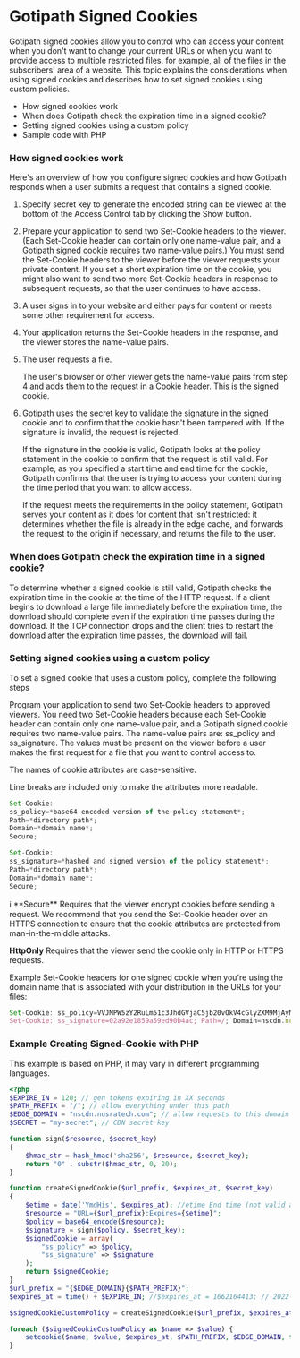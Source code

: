 # Gotipath Signed Cookies

Gotipath signed cookies allow you to control who can access your content when you don't want to change your current URLs or when you want to provide access to multiple restricted files, for example, all of the files in the subscribers' area of a website. This topic explains the considerations when using signed cookies and describes how to set signed cookies using custom policies.

- How signed cookies work
- When does Gotipath check the expiration time in a signed cookie?
- Setting signed cookies using a custom policy
- Sample code with PHP

### How signed cookies work

Here's an overview of how you configure signed cookies and how Gotipath responds when a user submits a request that contains a signed cookie.

1. Specify secret key to generate the encoded string can be viewed at the bottom of the Access Control tab by clicking the Show button.
2. Prepare your application to send two Set-Cookie headers to the viewer. (Each Set-Cookie header can contain only one name-value pair, and a Gotipath signed cookie requires two name-value pairs.) You must send the Set-Cookie headers to the viewer before the viewer requests your private content. If you set a short expiration time on the cookie, you might also want to send two more Set-Cookie headers in response to subsequent requests, so that the user continues to have access.
3. A user signs in to your website and either pays for content or meets some other requirement for access.
4. Your application returns the Set-Cookie headers in the response, and the viewer stores the name-value pairs.
5. The user requests a file.
    
    The user's browser or other viewer gets the name-value pairs from step 4 and adds them to the request in a Cookie header. This is the signed cookie.
    
6. Gotipath uses the secret key to validate the signature in the signed cookie and to confirm that the cookie hasn't been tampered with. If the signature is invalid, the request is rejected.
    
    If the signature in the cookie is valid, Gotipath looks at the policy statement in the cookie to confirm that the request is still valid. For example, as you specified a start time and end time for the cookie, Gotipath confirms that the user is trying to access your content during the time period that you want to allow access.
    
    If the request meets the requirements in the policy statement, Gotipath serves your content as it does for content that isn't restricted: it determines whether the file is already in the edge cache, and forwards the request to the origin if necessary, and returns the file to the user.
    

### When does Gotipath check the expiration time in a signed cookie?

To determine whether a signed cookie is still valid, Gotipath checks the expiration time in the cookie at the time of the HTTP request. If a client begins to download a large file immediately before the expiration time, the download should complete even if the expiration time passes during the download. If the TCP connection drops and the client tries to restart the download after the expiration time passes, the download will fail.

### Setting signed cookies using a custom policy

To set a signed cookie that uses a custom policy, complete the following steps

Program your application to send two Set-Cookie headers to approved viewers. You need two Set-Cookie headers because each Set-Cookie header can contain only one name-value pair, and a Gotipath signed cookie requires two name-value pairs. The name-value pairs are: ss_policy and ss_signature. The values must be present on the viewer before a user makes the first request for a file that you want to control access to.

The names of cookie attributes are case-sensitive. 

Line breaks are included only to make the attributes more readable.

```jsx
Set-Cookie: 
ss_policy=*base64 encoded version of the policy statement*; 
Path=*directory path*;
Domain=*domain name*; 
Secure; 

Set-Cookie: 
ss_signature=*hashed and signed version of the policy statement*; 
Path=*directory path*;
Domain=*domain name*; 
Secure; 
```

<aside>
ℹ️ **Secure**
Requires that the viewer encrypt cookies before sending a request. We recommend that you send the Set-Cookie header over an HTTPS connection to ensure that the cookie attributes are protected from man-in-the-middle attacks.

**HttpOnly**
Requires that the viewer send the cookie only in HTTP or HTTPS requests.

</aside>

Example Set-Cookie headers for one signed cookie when you're using the domain name that is associated with your distribution in the URLs for your files:

```jsx
Set-Cookie: ss_policy=VVJMPW5zY2RuLm51c3JhdGVjaC5jb20vOkV4cGlyZXM9MjAyMjA4MjMxMzE5NTU%3D; Path=/; Domain=nscdn.nusratech.com; Expires=Tue, 23 Aug 2022 13:20:59 GMT; 
Set-Cookie: ss_signature=02a92e1859a59ed90b4ac; Path=/; Domain=nscdn.nusratech.com; Expires=Tue, 23 Aug 2022 13:20:59 GMT;
```

### Example Creating Signed-Cookie with PHP

This example is based on PHP, it may vary in different programming languages.

```php
<?php
$EXPIRE_IN = 120; // gen tokens expiring in XX seconds
$PATH_PREFIX = "/"; // allow everything under this path
$EDGE_DOMAIN = "nscdn.nusratech.com"; // allow requests to this domain only
$SECRET = "my-secret"; // CDN secret key

function sign($resource, $secret_key)
{
    $hmac_str = hash_hmac('sha256', $resource, $secret_key);
    return "0" . substr($hmac_str, 0, 20);
}

function createSignedCookie($url_prefix, $expires_at, $secret_key)
{
    $etime = date('YmdHis', $expires_at); //etime End time (not valid after this time)
    $resource = "URL={$url_prefix}:Expires={$etime}";
    $policy = base64_encode($resource);
    $signature = sign($policy, $secret_key);
    $signedCookie = array(
        "ss_policy" => $policy,
        "ss_signature" => $signature
    );
    return $signedCookie;
}
$url_prefix = "{$EDGE_DOMAIN}{$PATH_PREFIX}";
$expires_at = time() + $EXPIRE_IN; //$expires_at = 1662164413; // 2022-09-03

$signedCookieCustomPolicy = createSignedCookie($url_prefix, $expires_at, $SECRET);

foreach ($signedCookieCustomPolicy as $name => $value) {
    setcookie($name, $value, $expires_at, $PATH_PREFIX, $EDGE_DOMAIN, false, false);
}
```